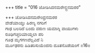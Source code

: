 +++
title = "016 ಜೋಡಿಸಿದನಮರೇನ್ದ್ರನಮರರ"

+++
ಜೋಡಿಸಿದನಮರೇಂದ್ರನಮರರ   
ವೇಡೆಯಾಯ್ತು ಹಿರಣ್ಯ ನಗರಿಗೆ  
ಗಾಢ ಬಲರಿದೆ ಬಂದು ವರುಣ ಯಮಾಗ್ನಿ ವಾಯುಗಳು   
ರೂಢಿಗಚ್ಚರಿಯಾಯ್ತಲಾ ಪರಿ  
ಗೂಢ ಮೃಗಗಣವೆಲ್ಲವಿದೆ ನಿ  
ರ್ಮೂಢರನು ಹಿಡಿತರಿಸುಯೆಂದನು ದೂತನೊಡೆಯಂಗೆ     ॥16॥